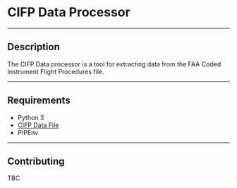 # CIFP Data Processor

---
## Description
The CIFP Data processor is a tool for extracting data from the FAA Coded Instrument Flight Procedures file.

---

## Requirements
- Python 3
- [CIFP Data File](https://www.faa.gov/air_traffic/flight_info/aeronav/digital_products/cifp/download/)
- PIPEnv

---

## Contributing
TBC
